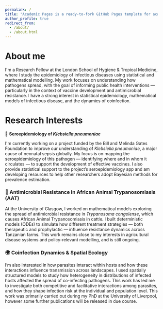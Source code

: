 ```yaml
---
permalink: /
title: "Academic Pages is a ready-to-fork GitHub Pages template for academic personal websites"
author_profile: true
redirect_from: 
  - /about/
  - /about.html
---
```


# About me

I'm a Research Fellow at the London School of Hygiene & Tropical Medicine, where I study the epidemiology of infectious diseases using statistical and mathematical modelling. My work focuses on understanding how pathogens spread, with the goal of informing public health interventions — particularly in the context of vaccine development and antimicrobial resistance. I have a strong interest in statistical epidemiology, mathematical models of infectious disease, and the dynamics of coinfection.

# Research Interests

🧫 **Seroepidemiology of *Klebsiella pneumoniae***

I'm currently working on a project funded by the Bill and Melinda Gates Foundation to improve our understanding of *Klebsiella pneumoniae*, a major cause of neonatal sepsis globally. My focus is on mapping the seroepidemiology of this pathogen — identifying where and in whom it circulates — to support the development of effective vaccines. I also provide statistical support to the project’s seroepidemiology app and am developing resources to help other researchers adopt Bayesian methods for prevalence estimation.

### 🐄 Antimicrobial Resistance in African Animal Trypanosomiasis (AAT)

At the University of Glasgow, I worked on mathematical models exploring the spread of antimicrobial resistance in *Trypanosoma congolense*, which causes African Animal Trypanosomiasis in cattle. I built deterministic models (ODEs) to simulate how different treatment strategies — both therapeutic and prophylactic — influence resistance dynamics across Tanzanian farms. This work remains close to my interests in agricultural disease systems and policy-relevant modelling, and is still ongoing.

### 🌍 Coinfection Dynamics & Spatial Ecology

I’m also interested in how parasites interact within hosts and how these interactions influence transmission across landscapes. I used spatially structured models to study how heterogeneity in distributions of infected hosts affected the spread of co-infecting pathogens. This work has led me to investigate both competitive and facilitative interactions among parasites, and how they shape infection risk at the individual and population level. This work was primarily carried out during my PhD at the University of Liverpool, however some further publications will be released in due course.

# 
